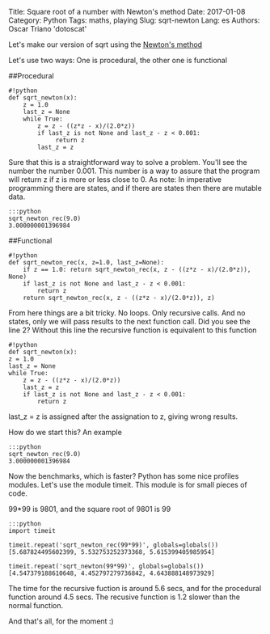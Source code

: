 Title: Square root of a number with Newton's method
Date: 2017-01-08
Category: Python
Tags: maths, playing
Slug: sqrt-newton
Lang: es
Authors: Oscar Triano 'dotoscat'

Let's make our version of sqrt using the [Newton's method](https://en.wikipedia.org/wiki/Newton%27s_method#Square_root_of_a_number)

Let's use two ways: One is procedural, the other one is functional

##Procedural

    #!python
    def sqrt_newton(x):
	    z = 1.0
	    last_z = None
	    while True:
            z = z - ((z*z - x)/(2.0*z))
		    if last_z is not None and last_z - z < 0.001:
			     return z
		    last_z = z

Sure that this is a straightforward way to solve a problem. You'll see the number the number
0.001. This number is a way to assure that the program will return z if z is more or less close to 0.
As note: In imperative programming there are states, and if there are states then there are mutable data.

    :::python
    sqrt_newton_rec(9.0)
    3.000000001396984

##Functional

    #!python
    def sqrt_newton_rec(x, z=1.0, last_z=None):
    	if z == 1.0: return sqrt_newton_rec(x, z - ((z*z - x)/(2.0*z)), None)
    	if last_z is not None and last_z - z < 0.001:
    		return z
    	return sqrt_newton_rec(x, z - ((z*z - x)/(2.0*z)), z)

From here things are a bit tricky. No loops. Only recursive calls. And no states,
only we will pass results to the next function call.
Did you see the line 2? Without this line the recursive function is equivalent to
this function

    #!python
    def sqrt_newton(x):
	z = 1.0
	last_z = None
	while True:
        z = z - ((z*z - x)/(2.0*z))
	    last_z = z
	    if last_z is not None and last_z - z < 0.001:
		    return z

last_z = z is assigned after the assignation to z, giving wrong results.

How do we start this? An example

    :::python
    sqrt_newton_rec(9.0)
    3.000000001396984

Now the benchmarks, which is faster? Python has some nice profiles modules.
Let's use the module timeit. This module is for small pieces of code.

99*99 is 9801, and the square root of 9801 is 99

    :::python
    import timeit

    timeit.repeat('sqrt_newton_rec(99*99)', globals=globals())
    [5.687824495602399, 5.532753252373368, 5.615399405985954]

    timeit.repeat('sqrt_newton(99*99)', globals=globals())
    [4.547379188610648, 4.452797279736842, 4.643888148973929]

The time for the recursive fuction is around 5.6 secs, and for the procedural function
around 4.5 secs. The recusive function is 1.2 slower than the normal function.

And that's all, for the moment :)
